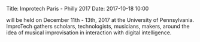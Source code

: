 Title: Improtech Paris - Philly 2017
Date: 2017-10-18 10:00

will be held on December 11th - 13th, 2017 at the University of Pennsylvania. 
ImproTech gathers scholars, technologists, musicians, makers, around the idea of musical improvisation in interaction with digital intelligence.

<!-- PELICAN_END_SUMMARY -->
